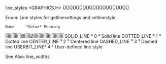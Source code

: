 
 line_styles                    <GRAPHICS.H>
ÜÜÜÜÜÜÜÜÜÜÜÜÜÜÜÜÜÜÜÜ

Enum: Line styles for getlinesettings and setlinestyle.

    Name     ³Value³ Meaning
ÍÍÍÍÍÍÍÍÍÍÍÍÍØÍÍÍÍÍØÍÍÍÍÍÍÍÍÍÍÍÍÍÍÍÍÍÍÍÍÍÍÍÍÍ
 SOLID_LINE  ³  0  ³ Solid line
 DOTTED_LINE ³  1  ³ Dotted line
 CENTER_LINE ³  2  ³ Centered line
 DASHED_LINE ³  3  ³ Dashed line
 USERBIT_LINE³  4  ³ User-defined line style

See Also:
 line_widths
